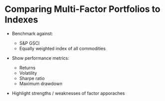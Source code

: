 # Comparing Multi-Factor Portfolios to Indexes 

- Benchmark against:
    - S&P GSCI
    - Equally weighted index of all commodities

- Show performance metrics:
    - Returns
    - Volatility
    - Sharpe ratio
    - Maximum drawdown

- Highlight strengths / weaknesses of factor apporaches

